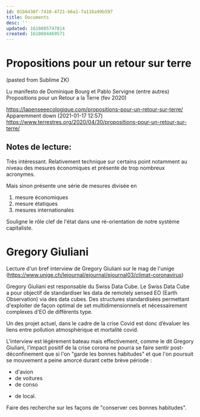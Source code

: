 ```yaml
---
id: 01b6430f-7410-4721-b6a1-7a116a99b597
title: Documents
desc: ''
updated: 1610885747814
created: 1610884469571
---
```



# Propositions pour un retour sur terre

(pasted from Sublime ZK)


Lu manifesto de Dominique Bourg et Pablo Servigne (entre autres) Propositions pour un Retour a la Terre (fev 2020)

https://lapenseeecologique.com/propositions-pour-un-retour-sur-terre/
Apparemment down (2021-01-17 12:57) https://www.terrestres.org/2020/04/30/propositions-pour-un-retour-sur-terre/

## Notes de lecture:

Très intéressant. Relativement technique sur certains point notamment au niveau des mesures économiques et présente de trop nombreux acronymes.

Mais sinon présente une série de mesures divisée en 

1. mesure économiques
2. mesure étatiques
3. mesures internationales

Souligne le rôle clef de l'état dans une ré-orientation de notre système capitaliste.


# Gregory Giuliani 

Lecture d'un bref interview de Gregory Giuliani sur le mag de l'unige (https://www.unige.ch/lejournal/ejournal/ejournal03/climat-coronavirus)

Gregory Giuliani est responsable du Swiss Data Cube.
Le Swiss Data Cube a pour objectif de standardiser les data de remotely sensed EO (Earth Observation) via des data cubes. 
Des structures standardisées permettant d'exploiter de façon optimal de set multidimensionnels et nécessairement complexes d'EO de différents type.


Un des projet actuel, dans le cadre de la crise Covid est donc d’évaluer les liens entre pollution atmosphérique et mortalité covid.

L'interview est légèrement bateau mais effectivement, comme le dit Gregory Giuliani, l'impact positif de la crise corona ne pourra se faire sentir post-déconfinement que si l'on "garde les bonnes habitudes" et que l'on poursuit se mouvement a peine amorcé durant cette brève période :
- d'avion
- de voitures
- de conso
+ de local.

Faire des recherche sur les façons de "conserver ces bonnes habitudes".
